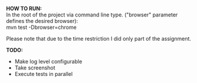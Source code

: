 **HOW TO RUN:**   
In the root of the project via command line type. ("browser" parameter defines the desired browser):  
mvn test -Dbrowser=chrome

Please note that due to the time restriction I did only part of the assignment.  

**TODO:**
- Make log level configurable
- Take screenshot
- Execute tests in parallel
